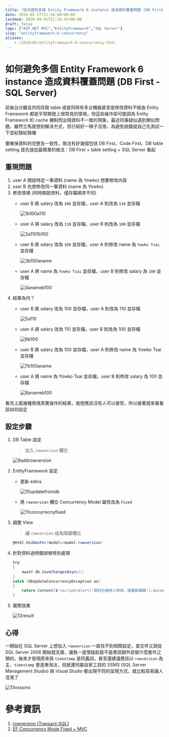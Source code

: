 ```yaml
---
title: "如何避免多個 Entity Framework 6 instance 造成資料覆蓋問題 (DB First - SQL Server)"
date: 2018-05-27T21:54:00+08:00
lastmod: 2020-09-01T21:54:55+08:00
draft: false
tags: ["ASP.NET MVC","EntityFramework","SQL Server"]
slug: "entityframework-6-concurrency"
aliases:
    - /2018/05/entityframework-6-concurrency.html
---
```

# 如何避免多個 Entity Framework 6 instance 造成資料覆蓋問題 (DB First - SQL Server)
前後台分離且共同存取 table 或是同時有多台機器甚至是修改資料不經由 Entity Framework 都是平常開發上很常見的情境，但這些操作卻可能因為 Entity Framework 的 cache 機制而出現資料不一致的現象，最近同事疑似遇到類似問題，雖然立馬就想到解決方式，但已經好一陣子沒用，為避免說錯就自己先測試一下並紀錄紀錄囉

要確保資料的完整及一致性，做法有好幾個包括 DB First、Code First、DB table setting 首先就從最簡單的做法：DB First + table setting + SQL Server 看起

## 重現問題
1. user A 開啟特定一筆資料 (name 為 Yowko) 想要修改內容
2. user B 也想修改同一筆資料 (name 為 Yowko) 
3. 修改情境 (同時開啟資料，僅存檔順序不同)
    - user B 將 salary 改為 `100` 並存檔，user A 則改為 `110` 並存檔
        
        ![1b100a110](https://user-images.githubusercontent.com/3851540/40586516-9184cace-61f5-11e8-9a49-ecb28d37489c.png)
    - user A 將 salary 改為 `110` 並存檔，user B 則改為 `100`  並存檔
        
        ![2a1101b100](https://user-images.githubusercontent.com/3851540/40586518-91aad174-61f5-11e8-8e36-f56c3aabc964.png) 
    - user B 將 salary 改為 `100` 並存檔，user A 則修改 name 為 `Yowko Tsai` 並存檔
        
        ![3b100aname](https://user-images.githubusercontent.com/3851540/40586519-91d5b33a-61f5-11e8-8530-dcc5ee814d6f.png)
    - user A 將 name 為 `Yowko Tsai` 並存檔，user B 則修改 salary 為 `100` 並存檔
        
        ![4anameb100](https://user-images.githubusercontent.com/3851540/40586520-91fd8d60-61f5-11e8-89e7-566262b6a6df.png)
4. 結果為何？
    - user B 將 salary 改為 100 並存檔，user A 則改為 110 並存檔
        
        ![5a110](https://user-images.githubusercontent.com/3851540/40586507-9011f1b2-61f5-11e8-8893-db12432fb3bd.png)
    - user A 將 salary 改為 110 並存檔，user B 則改為 100  並存檔
        
        ![6b100](https://user-images.githubusercontent.com/3851540/40586508-90393a88-61f5-11e8-855d-a16ab36b3d63.png) 
    - user B 將 salary 改為 100 並存檔，user A 則修改 name 為 Yowko Tsai 並存檔
        
        ![7b100aname](https://user-images.githubusercontent.com/3851540/40586509-905f85bc-61f5-11e8-821f-734cf06a2999.png)
    - user A 將 name 為 Yowko Tsai 並存檔，user B 則修改 salary 為 100 並存檔
        
        ![8anameb100](https://user-images.githubusercontent.com/3851540/40586510-908596b2-61f5-11e8-9ebe-7fbd5dee44c6.png)

看完上面幾種情境真實操作的結果，我想應該沒有人可以接受，所以接著就來看看該如何設定

## 設定步驟
1. DB Table 設定
    >加入 `rowversion` 欄位
    
    ![9addrowversion](https://user-images.githubusercontent.com/3851540/40586511-90ae1a2e-61f5-11e8-8fcc-4a11206053eb.png)

3. EntityFramework 設定
    - 更新 edmx 
        
        ![10updatefromdb](https://user-images.githubusercontent.com/3851540/40586512-90dae464-61f5-11e8-9166-663a30e39939.png)
    - 將 `rowversion` 欄位 Concurrency Model 屬性改為 `Fixed` 
        
        ![11concurrecnyfixed](https://user-images.githubusercontent.com/3851540/40586513-9104c96e-61f5-11e8-8ec6-6b08efc6bc9f.png)
4. 調整 View
    > 讓 `rowversion` 成為隱藏欄位

    ```cs
    @Html.HiddenFor(model=>model.rowversion)
    ```
1. 針對資料過時錯誤做特別處理
    
    ```cs
    try
    {
        await db.SaveChangesAsync();
    }
    catch (DbUpdateConcurrencyException ex)
    {
        return Content($"<script>alert('資料已被他人修改，請重新編輯');document.location = '{Url.Action("Edit",user.Id)}'</script>");
    }
    ``` 
2. 實際效果
    
    ![12result](https://user-images.githubusercontent.com/3851540/40586514-91304c2e-61f5-11e8-88f7-355e254289c3.png)

## 心得
一開始在 SQL Server 上想加入 `rowversion` 一直找不到相關設定，查文件又說從 SQL Server 2008 開始就支援，讓我一度懷疑起是不是應該額外安裝什麼套件之類的，後來才發現原來與 `timestamp` 是同義詞，甚至還建議應該以 `rowversion` 為主，`timestamp` 會逐漸淘汰，但就連同屬自家工具的 SSMS (SQL Server Management Studio) 與 Visual Studio 都出現不同的呈現方式，就比較容易讓人混淆了

![13vsssms](https://user-images.githubusercontent.com/3851540/40586515-915d20be-61f5-11e8-96fe-e64b5de39d50.png)

# 參考資訊
1. [rowversion (Transact-SQL)](https://docs.microsoft.com/zh-tw/sql/t-sql/data-types/rowversion-transact-sql?view=sql-server-2017&WT.mc_id=DOP-MVP-5002594)
2. [EF Concurrency Mode Fixed + MVC](https://sellsbrothers.com/12699)